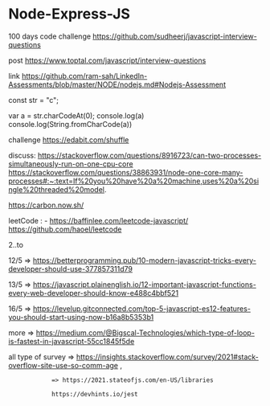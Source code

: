 # Node-Express-JS
100 days code challenge
https://github.com/sudheerj/javascript-interview-questions

post
https://www.toptal.com/javascript/interview-questions

link
https://github.com/ram-sah/LinkedIn-Assessments/blob/master/NODE/nodejs.md#Nodejs-Assessment


const str = "c";

var a = str.charCodeAt(0);
console.log(a)
console.log(String.fromCharCode(a))

challenge
https://edabit.com/shuffle


discuss:
https://stackoverflow.com/questions/8916723/can-two-processes-simultaneously-run-on-one-cpu-core
https://stackoverflow.com/questions/38863931/node-one-core-many-processes#:~:text=If%20you%20have%20a%20machine,uses%20a%20single%20threaded%20model.



https://carbon.now.sh/


leetCode : - https://baffinlee.com/leetcode-javascript/
https://github.com/haoel/leetcode


2..to


12/5 => https://betterprogramming.pub/10-modern-javascript-tricks-every-developer-should-use-377857311d79

13/5 => https://javascript.plainenglish.io/12-important-javascript-functions-every-web-developer-should-know-e488c4bbf521

16/5 => https://levelup.gitconnected.com/top-5-javascript-es12-features-you-should-start-using-now-b16a8b5353b1

more => https://medium.com/@Bigscal-Technologies/which-type-of-loop-is-fastest-in-javascript-55cc1845f5de

all type of survey   => https://insights.stackoverflow.com/survey/2021#stack-overflow-site-use-so-comm-age ,

                => https://2021.stateofjs.com/en-US/libraries
                
                https://devhints.io/jest
